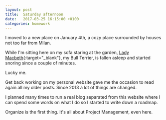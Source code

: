 ```yaml
---
layout: post
title:  Saturday afternoon
date:   2017-03-25 16:15:00 +0100
categories: homework
---
```


I moved to a new place on January 4th, a cozy place surrounded by houses not too far from Milan.

While I'm sitting here on my sofa staring at the garden, [Lady Macbeth](https://www.instagram.com/p/BQnInMdjuRc/){:target="_blank"}, my Bull Terrier, is fallen asleep and started snoring since a couple of minutes.

Lucky me.

<!--more-->
Get back working on my personal website gave me the occasion to read again all my older posts. Since 2013 a lot of things are changed.

I planned many times to run a real blog separated from this website where I can spend some words on what I do so I started to write down a roadmap.

Organize is the first thing. It's all about Project Management, even here.